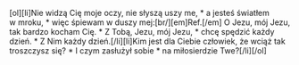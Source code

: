 [ol][li]Nie widzą Cię moje oczy, nie słyszą uszy me, * a jesteś światłem w mroku, * więc śpiewam w duszy mej:[br/][em]Ref.[/em] O Jezu, mój Jezu, tak bardzo kocham Cię. * Z Tobą, Jezu, mój Jezu, * chcę spędzić każdy dzień. * Z Nim każdy dzień.[/li][li]Kim jest dla Ciebie człowiek, że wciąż tak troszczysz się? * I czym zasłużył sobie * na miłosierdzie Twe?[/li][/ol]